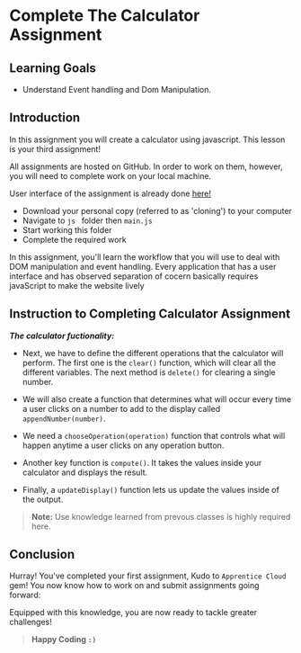 # Complete The Calculator Assignment

## Learning Goals

- Understand Event handling and Dom Manipulation.

## Introduction

In this assignment you will create a calculator using javascript. This lesson is
your third assignment!

All assignments are hosted on GitHub. In order to work on them, however, you
will need to complete work on your local machine.

User interface of the assignment is already done [here!](https://github.com/apprenticecloud/calculator)


- Download your personal copy (referred to as 'cloning') to your computer
- Navigate to  `js ` folder then  `main.js`
- Start working this folder 
- Complete the required work

In this assignment, you'll learn the workflow that you will use to deal with DOM manipulation and event handling. Every application that has a user interface and has observed separation of cocern basically requires javaScript to make the website lively

## Instruction to Completing Calculator Assignment


***The calculator fuctionality:***


- Next, we have to define the different operations that the calculator will perform. The first one is the `clear()` function, which will clear all the different variables. The next method is `delete()` for clearing a single number.

- We will also create a function that determines what will occur every time a user clicks on a number to add to the display called `appendNumber(number)`.

- We need a `chooseOperation(operation)` function that controls what will happen anytime a user clicks on any operation button.

- Another key function is `compute()`. It takes the values inside your calculator and displays the result.

- Finally, a `updateDisplay()` function lets us update the values inside of the output.


> **Note:** Use knowledge learned from prevous classes is highly required here.


## Conclusion

Hurray! You've completed your first assignment, Kudo to `Apprentice Cloud`
gem! You now know how to work on and submit assignments going forward:

Equipped with this knowledge, you are now ready to tackle greater challenges!


> **Happy Coding `:)`**